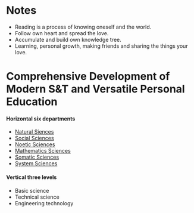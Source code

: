 # Notes

- Reading is a process of knowing oneself and the world.
- Follow own heart and spread the love.
- Accumulate and build own knowledge tree.
- Learning, personal growth, making friends and sharing the things your love.

# Comprehensive Development of Modern S&T and Versatile Personal Education

#### Horizontal six departments

- [Natural Siences]()
- [Social Sciences]()
- [Noetic Sciences](./noeticSciences/intro.md)
- [Mathematics Sciences]()
- [Somatic Sciences]()
- [System Sciences]()

#### Vertical three levels

- Basic science
- Technical science
- Engineering technology